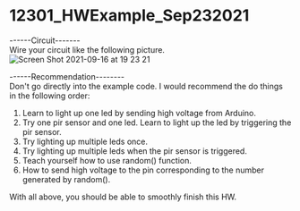 # 12301_HWExample_Sep232021

------Circuit-------  
Wire your circuit like the following picture.   
![Screen Shot 2021-09-16 at 19 23 21](https://user-images.githubusercontent.com/72721482/133698816-a25a5c26-6c8e-4dac-b592-fe1d3f0c38ab.png)


------Recommendation--------  
Don't go directly into the example code.
I would recommend the do things in the following order:
1. Learn to light up one led by sending high voltage from Arduino.
2. Try one pir sensor and one led. Learn to light up the led by triggering the pir sensor.
3. Try lighting up multiple leds once.
4. Try lighting up multiple leds when the pir sensor is triggered.
5. Teach yourself how to use random() function.
6. How to send high voltage to the pin corresponding to the number generated by random().

With all above, you should be able to smoothly finish this HW.
